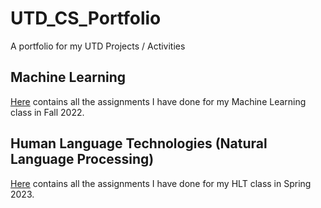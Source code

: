 # UTD_CS_Portfolio
A portfolio for my UTD Projects / Activities

## Machine Learning
[Here](https://github.com/JHoGit1/UTD_CS_Portfolio/tree/main/CS4375_Portfolio) contains all the assignments I have done for my Machine Learning class in Fall 2022.

## Human Language Technologies (Natural Language Processing)
[Here](https://github.com/JHoGit1/UTD_CS_Portfolio/tree/main/CS4395_Portfolio) contains all the assignments I have done for my HLT class in Spring 2023.